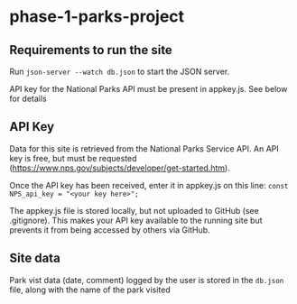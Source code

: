 # phase-1-parks-project

## Requirements to run the site

Run `json-server --watch db.json` to start the JSON server.

API key for the National Parks API must be present in appkey.js.  See below for details

## API Key
Data for this site is retrieved from the National Parks Service API. An API key is free, but must be requested (https://www.nps.gov/subjects/developer/get-started.htm). 

Once the API key has been received, enter it in appkey.js on this line:
`const NPS_api_key = "<your key here>";`

The appkey.js file is stored locally, but not uploaded to GitHub (see .gitignore).  This makes your API key available to the running site but prevents it from being accessed by others via GitHub.

## Site data
Park vist data (date, comment) logged by the user is stored in the `db.json` file, along with the name of the park visited
